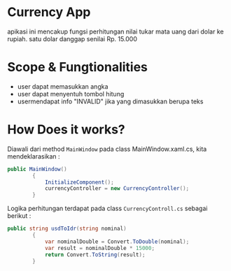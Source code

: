 # Currency App
apikasi ini mencakup fungsi perhitungan nilai tukar mata uang dari dolar ke rupiah.
satu dolar danggap senilai Rp. 15.000

# Scope & Fungtionalities
- user dapat memasukkan angka
- user dapat menyentuh tombol hitung
- usermendapat info "INVALID" jika yang dimasukkan berupa teks

# How Does it works?
Diawali dari method `MainWindow` pada class MainWindow.xaml.cs, kita mendeklarasikan :

```csharp
public MainWindow()
        {
            InitializeComponent();
            currencyController = new CurrencyController();
        }
```

Logika perhitungan terdapat pada class `CurrencyControll.cs` sebagai berikut :

```csharp
public string usdToIdr(string nominal)
        {
            var nominalDouble = Convert.ToDouble(nominal);
            var result = nominalDouble * 15000;
            return Convert.ToString(result);
        }
``` 
